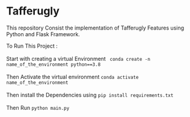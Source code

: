 # Tafferugly

This repository Consist the implementation of Tafferugly Features using Python and Flask Framework.

To Run This Project : <br/>
<br/>
Start with creating a virtual Environment ``` conda create -n name_of_the_environment python==3.8``` <br/>
<br/>
Then Activate the virtual environment ```conda activate name_of_the_environment``` <br/>
<br/>
Then install the Dependencies using ```pip install requirements.txt``` <br/>
<br/>
Then Run ```python main.py```
